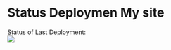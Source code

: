 # Status Deploymen My site


Status of Last Deployment:<br>
<img src="https://github.com/Dummer2021/test/workflows/Deployment/badge.svg?branch=main"><br>

